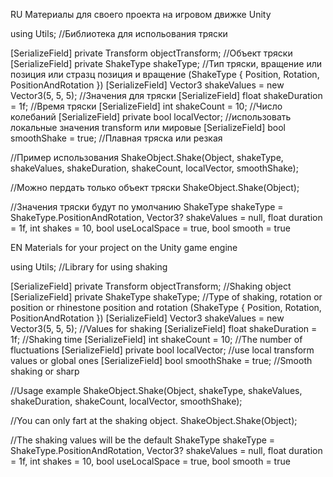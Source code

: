 RU
Материалы для своего проекта на игровом движке Unity

using Utils; //Библиотека для испольования тряски

[SerializeField] private Transform objectTransform; //Объект тряски
[SerializeField] private ShakeType shakeType; //Тип тряски, вращение или позиция или стразц позиция и вращение (ShakeType { Position, Rotation, PositionAndRotation })
[SerializeField] Vector3 shakeValues = new Vector3(5, 5, 5); //Значения для тряски
[SerializeField] float shakeDuration = 1f; //Время тряски
[SerializeField] int shakeCount = 10; //Число колебаний
[SerializeField] private bool localVector; //использовать локальные значения transform или мировые
[SerializeField] bool smoothShake = true; //Плавная тряска или резкая

//Пример использования
  ShakeObject.Shake(Object, shakeType, shakeValues, shakeDuration, shakeCount, localVector, smoothShake);

//Можно пердать только объект тряски
  ShakeObject.Shake(Object); 

//Значения тряски будут по умолчанию 
  ShakeType shakeType = ShakeType.PositionAndRotation,
  Vector3? shakeValues = null,
  float duration = 1f,
  int shakes = 10,
  bool useLocalSpace = true,
  bool smooth = true

EN
Materials for your project on the Unity game engine

using Utils; //Library for using shaking

[SerializeField] private Transform objectTransform; //Shaking object
[SerializeField] private ShakeType shakeType; //Type of shaking, rotation or position or rhinestone position and rotation (ShakeType { Position, Rotation, PositionAndRotation })
[SerializeField] Vector3 shakeValues = new Vector3(5, 5, 5); //Values for shaking
[SerializeField] float shakeDuration = 1f; //Shaking time
[SerializeField] int shakeCount = 10; //The number of fluctuations
[SerializeField] private bool localVector; //use local transform values or global ones
[SerializeField] bool smoothShake = true; //Smooth shaking or sharp

//Usage example
  ShakeObject.Shake(Object, shakeType, shakeValues, shakeDuration, shakeCount, localVector, smoothShake);

//You can only fart at the shaking object.
  ShakeObject.Shake(Object); 

//The shaking values will be the default
  ShakeType shakeType = ShakeType.PositionAndRotation,
  Vector3? shakeValues = null,
  float duration = 1f,
  int shakes = 10,
  bool useLocalSpace = true,
  bool smooth = true
